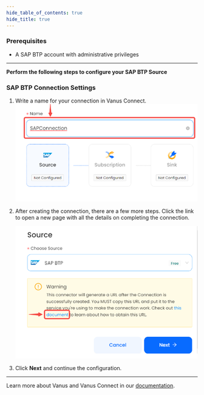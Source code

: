 ```yaml
--- 
hide_table_of_contents: true
hide_title: true
---
```


### Prerequisites

- A SAP BTP account with administrative privileges

---

**Perform the following steps to configure your SAP BTP Source**

### SAP BTP Connection Settings

1. Write a name for your connection in Vanus Connect.
   ![](images/1.png)
2. After creating the connection, there are a few more steps. Click the link to open a new page with all the details on completing the connection.

    ![](images/2.png)
3. Click **Next** and continue the configuration.

---

Learn more about Vanus and Vanus Connect in our [documentation](https://docs.vanus.ai).
